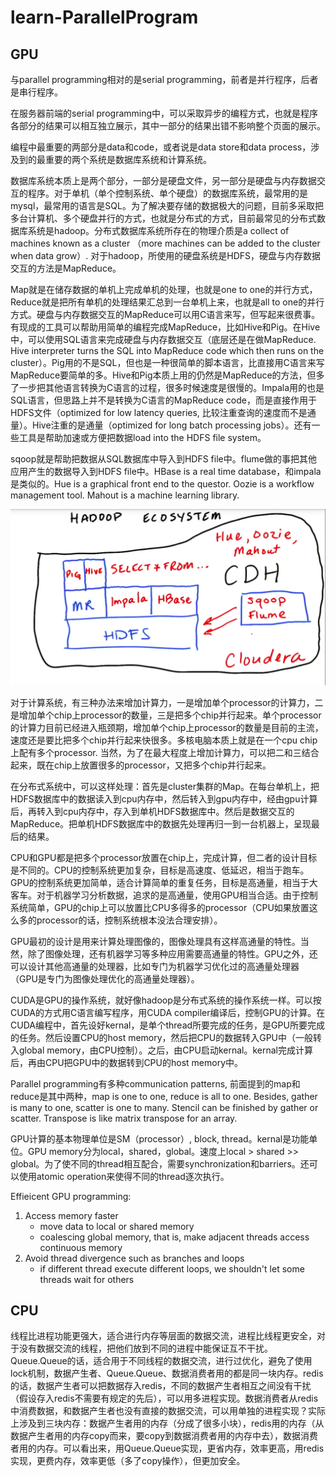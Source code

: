 # learn-ParallelProgram

## GPU

与parallel programming相对的是serial programming，前者是并行程序，后者是串行程序。
 
在服务器前端的serial programming中，可以采取异步的编程方式，也就是程序各部分的结果可以相互独立展示，其中一部分的结果出错不影响整个页面的展示。
 
编程中最重要的两部分是data和code，或者说是data store和data process，涉及到的最重要的两个系统是数据库系统和计算系统。

数据库系统本质上是两个部分，一部分是硬盘文件，另一部分是硬盘与内存数据交互的程序。对于单机（单个控制系统、单个硬盘）的数据库系统，最常用的是mysql，最常用的语言是SQL。为了解决要存储的数据极大的问题，目前多采取把多台计算机、多个硬盘并行的方式，也就是分布式的方式，目前最常见的分布式数据库系统是hadoop。分布式数据库系统所存在的物理介质是a collect of machines known as a cluster （more machines can be added to the cluster when data grow）. 对于hadoop，所使用的硬盘系统是HDFS，硬盘与内存数据交互的方法是MapReduce。

Map就是在储存数据的单机上完成单机的处理，也就是one to one的并行方式，Reduce就是把所有单机的处理结果汇总到一台单机上来，也就是all to one的并行方式。硬盘与内存数据交互的MapReduce可以用C语言来写，但写起来很费事。有现成的工具可以帮助用简单的编程完成MapReduce，比如Hive和Pig。在Hive中，可以使用SQL语言来完成硬盘与内存数据交互（底层还是在做MapReduce. Hive interpreter turns the SQL into MapReduce code which then runs on the cluster）。Pig用的不是SQL，但也是一种很简单的脚本语言，比直接用C语言来写MapReduce要简单的多。Hive和Pig本质上用的仍然是MapReduce的方法，但多了一步把其他语言转换为C语言的过程，很多时候速度是很慢的。Impala用的也是SQL语言，但思路上并不是转换为C语言的MapReduce code，而是直接作用于HDFS文件（optimized for low latency queries, 比较注重查询的速度而不是通量）。Hive注重的是通量（optimized for long batch processing jobs）。还有一些工具是帮助加速或方便把数据load into the HDFS file system。

sqoop就是帮助把数据从SQL数据库中导入到HDFS file中。flume做的事把其他应用产生的数据导入到HDFS file中。HBase is a real time database，和impala是类似的。Hue is a graphical front end to the questor. Oozie is a workflow management tool. Mahout is a machine learning library. 

![Hadoop ecosystem](images/CDH.png)

对于计算系统，有三种办法来增加计算力，一是增加单个processor的计算力，二是增加单个chip上processor的数量，三是把多个chip并行起来。单个processor的计算力目前已经进入瓶颈期，增加单个chip上processor的数量是目前的主流，速度还是要比把多个chip并行起来快很多。多核电脑本质上就是在一个cpu chip上配有多个processor. 当然，为了在最大程度上增加计算力，可以把二和三结合起来，既在chip上放置很多的processor，又把多个chip并行起来。

在分布式系统中，可以这样处理：首先是cluster集群的Map。在每台单机上，把HDFS数据库中的数据读入到cpu内存中，然后转入到gpu内存中，经由gpu计算后，再转入到cpu内存中，存入到单机HDFS数据库中。然后是数据交互的MapReduce。把单机HDFS数据库中的数据先处理再归一到一台机器上，呈现最后的结果。

CPU和GPU都是把多个processor放置在chip上，完成计算，但二者的设计目标是不同的。CPU的控制系统更加复杂，目标是高速度、低延迟，相当于跑车。GPU的控制系统更加简单，适合计算简单的重复任务，目标是高通量，相当于大客车。对于机器学习分析数据，追求的是高通量，使用GPU相当合适。由于控制系统简单，GPU的chip上可以放置比CPU多得多的processor（CPU如果放置这么多的processor的话，控制系统根本没法合理安排）。

GPU最初的设计是用来计算处理图像的，图像处理具有这样高通量的特性。当然，除了图像处理，还有机器学习等多种应用需要高通量的特性。GPU之外，还可以设计其他高通量的处理器，比如专门为机器学习优化过的高通量处理器（GPU是专门为图像处理优化的高通量处理器）。

CUDA是GPU的操作系统，就好像hadoop是分布式系统的操作系统一样。可以按CUDA的方式用C语言编写程序，用CUDA compiler编译后，控制GPU的计算。在CUDA编程中，首先设好kernal，是单个thread所要完成的任务，是GPU所要完成的任务。然后设置CPU的host memory，然后把CPU的数据转入GPU中（一般转入global memory，由CPU控制）。之后，由CPU启动kernal。kernal完成计算后，再由CPU把GPU中的数据转到CPU的host memory中。

Parallel programming有多种communication patterns, 前面提到的map和reduce是其中两种，map is one to one, reduce is all to one. Besides, gather is many to one, scatter is one to many. Stencil can be finished by gather or scatter. Transpose is like matrix transpose for an array. 

GPU计算的基本物理单位是SM（processor）, block, thread。kernal是功能单位。GPU memory分为local，shared，global。速度上local > shared >> global。为了使不同的thread相互配合，需要synchronization和barriers。还可以使用atomic operation来使得不同的thread逐次执行。

Effieicent GPU programming:

1. Access memory faster
    * move data to local or shared memory
    * coalescing global memory, that is, make adjacent threads access continuous memory
2. Avoid thread divergence such as branches and loops
    * if different thread execute different loops, we shouldn't let some threads wait for others


## CPU

线程比进程功能更强大，适合进行内存等层面的数据交流，进程比线程更安全，对于没有数据交流的线程，把他们放到不同的进程中能保证互不干扰。Queue.Queue的话，适合用于不同线程的数据交流，进行过优化，避免了使用lock机制，数据产生者、Queue.Queue、数据消费者用的都是同一块内存。redis的话，数据产生者可以把数据存入redis，不同的数据产生者相互之间没有干扰（假设存入redis不需要有规定的先后），可以用多进程实现。数据消费者从redis中消费数据，和数据产生者也没有直接的数据交流，可以用单独的进程实现？实际上涉及到三块内存：数据产生者用的内存（分成了很多小块），redis用的内存（从数据产生者用的内存copy而来，要copy到数据消费者用的内存中去），数据消费者用的内存。可以看出来，用Queue.Queue实现，更省内存，效率更高，用redis实现，更费内存，效率更低（多了copy操作），但更加安全。

